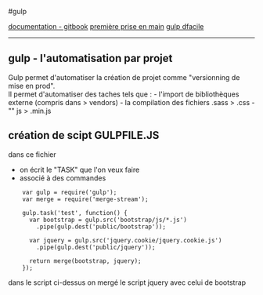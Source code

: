 #gulp

[documentation - gitbook]('https://gulpjs.org/')
[première prise en main]('http://mnemotix.github.io/gulp-tuto/')
[gulp dfacile]('https://la-cascade.io/gulp-pour-les-debutants/')


----
## gulp -  l'automatisation par projet
Gulp permet d'automatiser la création de projet comme "versionning de mise en prod".<br>
Il permet d'automatiser des taches tels que :
    - l'import de bibliothèques externe (compris dans > vendors)
    - la compilation des fichiers .sass > .css
    - "" js > .min.js

## création de scipt GULPFILE.JS    
dans ce fichier 
- on écrit le "TASK" que l'on veux faire 
- associé à des commandes

~~~
    var gulp = require('gulp');
    var merge = require('merge-stream');
    
    gulp.task('test', function() {
      var bootstrap = gulp.src('bootstrap/js/*.js')
        .pipe(gulp.dest('public/bootstrap'));
    
      var jquery = gulp.src('jquery.cookie/jquery.cookie.js')
        .pipe(gulp.dest('public/jquery'));
    
      return merge(bootstrap, jquery);
    });
~~~

dans le script ci-dessus on mergé le script jquery avec celui de bootstrap


